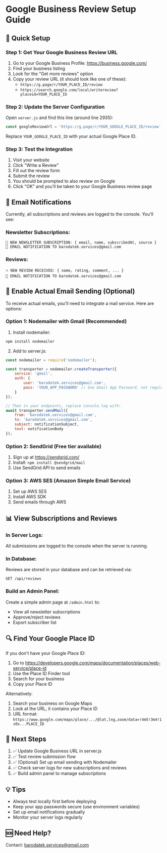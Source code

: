 # Google Business Review Setup Guide

## 🎯 Quick Setup

### Step 1: Get Your Google Business Review URL

1. Go to your Google Business Profile: https://business.google.com/
2. Find your business listing
3. Look for the "Get more reviews" option
4. Copy your review URL (it should look like one of these):
   - `https://g.page/r/YOUR_PLACE_ID/review`
   - `https://search.google.com/local/writereview?placeid=YOUR_PLACE_ID`

### Step 2: Update the Server Configuration

Open `server.js` and find this line (around line 2935):

```javascript
const googleReviewUrl = 'https://g.page/r/YOUR_GOOGLE_PLACE_ID/review';
```

Replace `YOUR_GOOGLE_PLACE_ID` with your actual Google Place ID.

### Step 3: Test the Integration

1. Visit your website
2. Click "Write a Review"
3. Fill out the review form
4. Submit the review
5. You should be prompted to also review on Google
6. Click "OK" and you'll be taken to your Google Business review page

## 📧 Email Notifications

Currently, all subscriptions and reviews are logged to the console. You'll see:

### Newsletter Subscriptions:
```
📧 NEW NEWSLETTER SUBSCRIPTION: { email, name, subscribedAt, source }
📧 EMAIL NOTIFICATION TO barodatek.services@gmail.com
```

### Reviews:
```
⭐ NEW REVIEW RECEIVED: { name, rating, comment, ... }
📧 EMAIL NOTIFICATION TO barodatek.services@gmail.com
```

## 🚀 Enable Actual Email Sending (Optional)

To receive actual emails, you'll need to integrate a mail service. Here are options:

### Option 1: Nodemailer with Gmail (Recommended)

1. Install nodemailer:
```bash
npm install nodemailer
```

2. Add to server.js:
```javascript
const nodemailer = require('nodemailer');

const transporter = nodemailer.createTransporter({
    service: 'gmail',
    auth: {
        user: 'barodatek.services@gmail.com',
        pass: 'YOUR_APP_PASSWORD' // Use Gmail App Password, not regular password
    }
});

// Then in your endpoints, replace console.log with:
await transporter.sendMail({
    from: 'barodatek.services@gmail.com',
    to: 'barodatek.services@gmail.com',
    subject: notificationSubject,
    text: notificationBody
});
```

### Option 2: SendGrid (Free tier available)

1. Sign up at https://sendgrid.com/
2. Install: `npm install @sendgrid/mail`
3. Use SendGrid API to send emails

### Option 3: AWS SES (Amazon Simple Email Service)

1. Set up AWS SES
2. Install AWS SDK
3. Send emails through AWS

## 📊 View Subscriptions and Reviews

### In Server Logs:
All submissions are logged to the console when the server is running.

### In Database:
Reviews are stored in your database and can be retrieved via:
```
GET /api/reviews
```

### Build an Admin Panel:
Create a simple admin page at `/admin.html` to:
- View all newsletter subscriptions
- Approve/reject reviews
- Export subscriber list

## 🔍 Find Your Google Place ID

If you don't have your Google Place ID:

1. Go to https://developers.google.com/maps/documentation/places/web-service/place-id
2. Use the Place ID Finder tool
3. Search for your business
4. Copy your Place ID

Alternatively:
1. Search your business on Google Maps
2. Look at the URL, it contains your Place ID
3. URL format: `https://www.google.com/maps/place/.../@lat,lng,zoom/data=!4m5!3m4!1s0x...PLACE_ID`

## 📝 Next Steps

1. ✅ Update Google Business URL in server.js
2. ✅ Test review submission flow
3. ✅ (Optional) Set up email sending with Nodemailer
4. ✅ Check server logs for new subscriptions and reviews
5. ✅ Build admin panel to manage subscriptions

## 💡 Tips

- Always test locally first before deploying
- Keep your app passwords secure (use environment variables)
- Set up email notifications gradually
- Monitor your server logs regularly

## 🆘 Need Help?

Contact: barodatek.services@gmail.com

